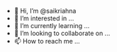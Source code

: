 - 👋 Hi, I’m @saikriahna
- 👀 I’m interested in ...
- 🌱 I’m currently learning ...
- 💞️ I’m looking to collaborate on ...
- 📫 How to reach me ...

<!---
saikriahna/saikriahna is a ✨ special ✨ repository because its `README.md` (this file) appears on your GitHub profile.
You can click the Preview link to take a look at your changes.
--->
